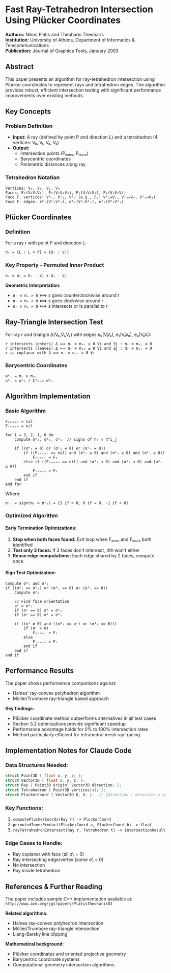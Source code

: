 # Fast Ray-Tetrahedron Intersection Using Plücker Coordinates

**Authors:** Nikos Platis and Theoharis Theoharis  
**Institution:** University of Athens, Department of Informatics & Telecommunications  
**Publication:** Journal of Graphics Tools, January 2003

## Abstract

This paper presents an algorithm for ray-tetrahedron intersection using Plücker coordinates to represent rays and
tetrahedron edges. The algorithm provides robust, efficient intersection testing with significant performance
improvements over existing methods.

## Key Concepts

### Problem Definition

- **Input:** A ray (defined by point P and direction L) and a tetrahedron (4 vertices: V₀, V₁, V₂, V₃)
- **Output:**
    - Intersection points (Pₑₙₜₑᵣ, Pₗₑₐᵥₑ)
    - Barycentric coordinates
    - Parametric distances along ray

### Tetrahedron Notation

```
Vertices: V₀, V₁, V₂, V₃
Faces: F₃(V₀V₁V₂), F₂(V₁V₀V₃), F₁(V₂V₃V₀), F₀(V₃V₂V₁)
Face Fᵢ vertices: V⁰ᵢ, V¹ᵢ, V²ᵢ (e.g., F₂: V⁰₂=V₁, V¹₂=V₀, V²₂=V₃)
Face Fᵢ edges: e⁰ᵢ(V¹ᵢV²ᵢ), e¹ᵢ(V²ᵢV⁰ᵢ), e²ᵢ(V⁰ᵢV¹ᵢ)
```

## Plücker Coordinates

### Definition

For a ray r with point P and direction L:

```
πᵣ = {L : L × P} = {Uᵣ : Vᵣ}
```

### Key Property - Permuted Inner Product

```
πᵣ ⊙ πₛ = Uᵣ · Vₛ + Uₛ · Vᵣ
```

**Geometric Interpretation:**

- `πᵣ ⊙ πₛ > 0` ⟺ s goes counterclockwise around r
- `πᵣ ⊙ πₛ < 0` ⟺ s goes clockwise around r
- `πᵣ ⊙ πₛ = 0` ⟺ s intersects or is parallel to r

## Ray-Triangle Intersection Test

For ray r and triangle Δ(V₀,V₁,V₂) with edges e₀(V₁V₂), e₁(V₂V₀), e₂(V₀V₁):

```
r intersects (enters) Δ ⟺ πᵣ ⊙ πₑᵢ ≥ 0 ∀i and ∃j : πᵣ ⊙ πₑⱼ ≠ 0
r intersects (leaves) Δ ⟺ πᵣ ⊙ πₑᵢ ≤ 0 ∀i and ∃j : πᵣ ⊙ πₑⱼ ≠ 0
r is coplanar with Δ ⟺ πᵣ ⊙ πₑᵢ = 0 ∀i
```

### Barycentric Coordinates

```
wᵏᵢ = πᵣ ⊙ πₑᵢ
uᵏᵢ = wᵏᵢ / Σ³ᵢ₌₀ wᵏᵢ
```

## Algorithm Implementation

### Basic Algorithm

```pseudo
Fₑₙₜₑᵣ = nil
Fₗₑₐᵥₑ = nil

for i = 3, 2, 1, 0 do
    Compute σ⁰ᵢ, σ¹ᵢ, σ²ᵢ  // signs of πᵣ ⊙ π^i_j
    
    if ((σ⁰ᵢ ≠ 0) or (σ¹ᵢ ≠ 0) or (σ²ᵢ ≠ 0))
        if ((Fₑₙₜₑᵣ == nil) and (σ⁰ᵢ ≥ 0) and (σ¹ᵢ ≥ 0) and (σ²ᵢ ≥ 0))
            Fₑₙₜₑᵣ = Fᵢ
        else if ((Fₗₑₐᵥₑ == nil) and (σ⁰ᵢ ≤ 0) and (σ¹ᵢ ≤ 0) and (σ²ᵢ ≤ 0))
            Fₗₑₐᵥₑ = Fᵢ
        end if
    end if
end for
```

Where:

```
σʲᵢ = sign(πᵣ ⊙ πʲᵢ) = {1 if > 0, 0 if = 0, -1 if < 0}
```

### Optimized Algorithm

#### Early Termination Optimizations:

1. **Stop when both faces found:** Exit loop when Fₑₙₜₑᵣ and Fₗₑₐᵥₑ both identified
2. **Test only 3 faces:** If 3 faces don't intersect, 4th won't either
3. **Reuse edge computations:** Each edge shared by 2 faces, compute once

#### Sign Test Optimization:

```pseudo
Compute σ⁰ᵢ and σ¹ᵢ
if ((σ⁰ᵢ == σ¹ᵢ) or (σ⁰ᵢ == 0) or (σ¹ᵢ == 0))
    Compute σ²ᵢ
    
    // Find face orientation
    σⁱ = σ⁰ᵢ
    if (σⁱ == 0) σⁱ = σ¹ᵢ
    if (σⁱ == 0) σⁱ = σ²ᵢ
    
    if ((σⁱ ≠ 0) and ((σ²ᵢ == σⁱ) or (σ²ᵢ == 0)))
        if (σⁱ > 0)
            Fₑₙₜₑᵣ = Fᵢ
        else
            Fₗₑₐᵥₑ = Fᵢ
        end if
    end if
end if
```

## Performance Results

The paper shows performance comparisons against:

- Haines' ray-convex polyhedron algorithm
- Möller/Trumbore ray-triangle based approach

**Key findings:**

- Plücker coordinate method outperforms alternatives in all test cases
- Section 3.2 optimizations provide significant speedup
- Performance advantage holds for 0% to 100% intersection rates
- Method particularly efficient for tetrahedral mesh ray tracing

## Implementation Notes for Claude Code

### Data Structures Needed:

```cpp
struct Point3D { float x, y, z; };
struct Vector3D { float x, y, z; };
struct Ray { Point3D origin; Vector3D direction; };
struct Tetrahedron { Point3D vertices[4]; };
struct PluckerCoord { Vector3D U, V; };  // {direction : direction × point}
```

### Key Functions:

1. `computePluckerCoords(Ray r) -> PluckerCoord`
2. `permutedInnerProduct(PluckerCoord a, PluckerCoord b) -> float`
3. `rayTetrahedronIntersect(Ray r, Tetrahedron t) -> IntersectionResult`

### Edge Cases to Handle:

- Ray coplanar with face (all σʲᵢ = 0)
- Ray intersecting edge/vertex (some σʲᵢ = 0)
- No intersection
- Ray inside tetrahedron

## References & Further Reading

The paper includes sample C++ implementation available at:
`http://www.acm.org/jgt/papers/PlatisTheoharis03`

**Related algorithms:**

- Haines ray-convex polyhedron intersection
- Möller/Trumbore ray-triangle intersection
- Liang-Barsky line clipping

**Mathematical background:**

- Plücker coordinates and oriented projective geometry
- Barycentric coordinate systems
- Computational geometry intersection algorithms
